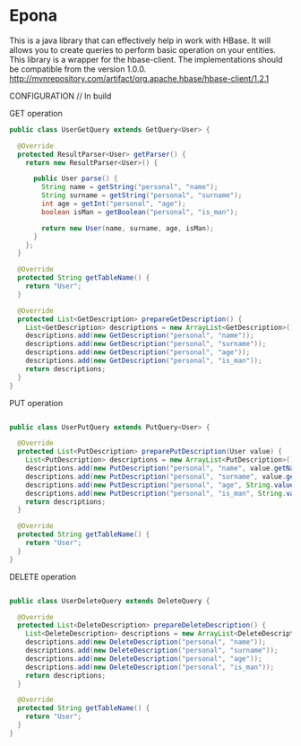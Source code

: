# Epona

This is a java library that can effectively help in work with HBase. It will allows you to create queries to perform basic operation on your entities.
This library is a wrapper for the hbase-client. The implementations should be compatible from the version 1.0.0. 
http://mvnrepository.com/artifact/org.apache.hbase/hbase-client/1.2.1


CONFIGURATION
// In build


GET operation

``` java
public class UserGetQuery extends GetQuery<User> {

  @Override
  protected ResultParser<User> getParser() {
    return new ResultParser<User>() {

      public User parse() {
        String name = getString("personal", "name");
        String surname = getString("personal", "surname");
        int age = getInt("personal", "age");
        boolean isMan = getBoolean("personal", "is_man");

        return new User(name, surname, age, isMan);
      }
    };
  }

  @Override
  protected String getTableName() {
    return "User";
  }

  @Override
  protected List<GetDescription> prepareGetDescription() {
    List<GetDescription> descriptions = new ArrayList<GetDescription>();
    descriptions.add(new GetDescription("personal", "name"));
    descriptions.add(new GetDescription("personal", "surname"));
    descriptions.add(new GetDescription("personal", "age"));
    descriptions.add(new GetDescription("personal", "is_man"));
    return descriptions;
  }
}
```

PUT operation

``` Java

public class UserPutQuery extends PutQuery<User> {

  @Override
  protected List<PutDescription> preparePutDescription(User value) {
    List<PutDescription> descriptions = new ArrayList<PutDescription>();
    descriptions.add(new PutDescription("personal", "name", value.getName()));
    descriptions.add(new PutDescription("personal", "surname", value.getSurname()));
    descriptions.add(new PutDescription("personal", "age", String.valueOf(value.getAge())));
    descriptions.add(new PutDescription("personal", "is_man", String.valueOf(value.isMan())));
    return descriptions;
  }

  @Override
  protected String getTableName() {
    return "User";
  }
}

```

DELETE operation

``` Java

public class UserDeleteQuery extends DeleteQuery {

  @Override
  protected List<DeleteDescription> prepareDeleteDescription() {
    List<DeleteDescription> descriptions = new ArrayList<DeleteDescription>();
    descriptions.add(new DeleteDescription("personal", "name"));
    descriptions.add(new DeleteDescription("personal", "surname"));
    descriptions.add(new DeleteDescription("personal", "age"));
    descriptions.add(new DeleteDescription("personal", "is_man"));
    return descriptions;
  }

  @Override
  protected String getTableName() {
    return "User";
  }
}

```